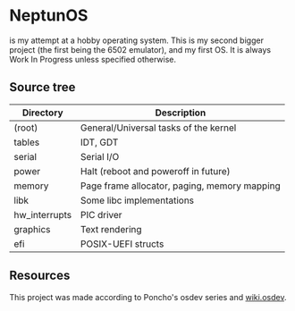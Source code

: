 # NeptunOS
is my attempt at a hobby operating system. This is my second bigger project (the first being the 6502 emulator), and my first OS. It is always Work In Progress unless specified otherwise.

## Source tree
| Directory	| Description									|
|-----------|-----------------------------------------------|
| (root)	| General/Universal tasks of the kernel			|
| tables	| IDT, GDT 										|
| serial	| Serial I/O									|
| power		| Halt (reboot and poweroff in future)			|
| memory	| Page frame allocator, paging, memory mapping	|
| libk		| Some libc implementations						|
| hw_interrupts	| PIC driver								|
| graphics	| Text rendering								|
| efi		| POSIX-UEFI structs							|

## Resources
This project was made according to Poncho's osdev series and [wiki.osdev](https://wiki.osdev.org/).
